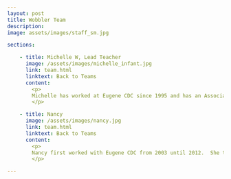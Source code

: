 ```yaml
---
layout: post
title: Wobbler Team
description: 
image: assets/images/staff_sm.jpg

sections:

    - title: Michelle W, Lead Teacher
      image: /assets/images/michelle_infant.jpg
      link: team.html
      linktext: Back to Teams
      content:
        <p>
        Michelle has worked at Eugene CDC since 1995 and has an Associates of Arts Degree in Early Childhood Education from Lane Community College﻿. She is married to her wonderful husband David and has a son, Tyler, who loves all sports. Her favorite activities are bowling and shopping.
        </p>

    - title: Nancy
      image: /assets/images/nancy.jpg
      link: team.html
      linktext: Back to Teams
      content:
        <p>
        Nancy first worked with Eugene CDC from 2003 until 2012.  She took a break of a few years, and returned to work as a Teacher in our Toddler class in April of 2017. We are happy that she is back with us!  She has over 28 years experience working with children of all ages.  Nancy has her Associates of Arts Degree in Early Childhood Education from Lane Community College﻿.  In her spare time, Nancy loves to sew, play table games with her friends, do crafts, play with her dog and spend time with her four grown sons.﻿﻿
        </p>

---
```

